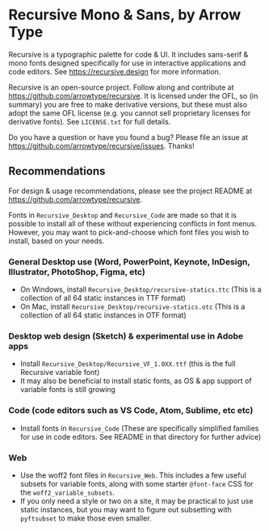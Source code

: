 # Recursive Mono & Sans, by Arrow Type

Recursive is a typographic palette for code & UI. It includes sans-serif & mono fonts designed specifically for use in interactive applications and code editors. See https://recursive.design for more information.

Recursive is an open-source project. Follow along and contribute at https://github.com/arrowtype/recursive. It is licensed under the OFL, so (in summary) you are free to make derivative versions, but these must also adopt the same OFL license (e.g. you cannot sell proprietary licenses for derivative fonts). See `LICENSE.txt` for full details.

Do you have a question or have you found a bug? Please file an issue at https://github.com/arrowtype/recursive/issues. Thanks!

## Recommendations

For design & usage recommendations, please see the project README at https://github.com/arrowtype/recursive.

Fonts in `Recursive_Desktop` and `Recursive_Code` are made so that it is possible to install all of these without experiencing conflicts in font menus. However, you may want to pick-and-choose which font files you wish to install, based on your needs.

### General Desktop use (Word, PowerPoint, Keynote, InDesign, Illustrator, PhotoShop, Figma, etc)

- On Windows, install `Recursive_Desktop/recursive-statics.ttc` (This is a collection of all 64 static instances in TTF format)
- On Mac, install `Recursive_Desktop/recursive-statics.otc` (This is a collection of all 64 static instances in OTF format)

### Desktop web design (Sketch) & experimental use in Adobe apps

- Install `Recursive_Desktop/Recursive_VF_1.0XX.ttf` (this is the full Recursive variable font)
- It may also be beneficial to install static fonts, as OS & app support of variable fonts is still growing

### Code (code editors such as VS Code, Atom, Sublime, etc etc)

- Install fonts in `Recursive_Code` (These are specifically simplified families for use in code editors. See README in that directory for further advice)

### Web

- Use the woff2 font files in `Recursive_Web`. This includes a few useful subsets for variable fonts, along with some starter `@font-face` CSS for the `woff2_variable_subsets`.
- If you only need a style or two on a site, it may be practical to just use static instances, but you may want to figure out subsetting with `pyftsubset` to make those even smaller.
